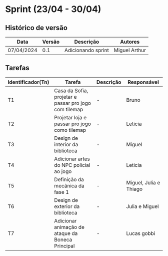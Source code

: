 # Sprint (23/04 - 30/04) 

## Histórico de versão

|Data|Versão|Descrição|Autores|
|--|--|--|--|
|07/04/2024|0.1|Adicionando sprint|Miguel Arthur|

## Tarefas

|Identificador(Tn)|Tarefa|Descrição|Responsável|
|--|--|--|--|
|T1|Casa da Sofia, projetar e passar pro jogo com tilemap|-|Bruno|
|T2|Projetar loja e passar pro jogo como tilemap|-|Leticia|
|T3|Design de interior da biblioteca|-|Miguel|
|T4|Adicionar artes do NPC policial ao jogo|-|Leticia|
|T5|Definição da mecânica da fase 1|-|Miguel, Julia e Thiago|
|T6|Design de exterior da biblioteca |-|Julia e Miguel|
|T7|Adicionar animação de ataque da Boneca Principal|-|Lucas gobbi|
